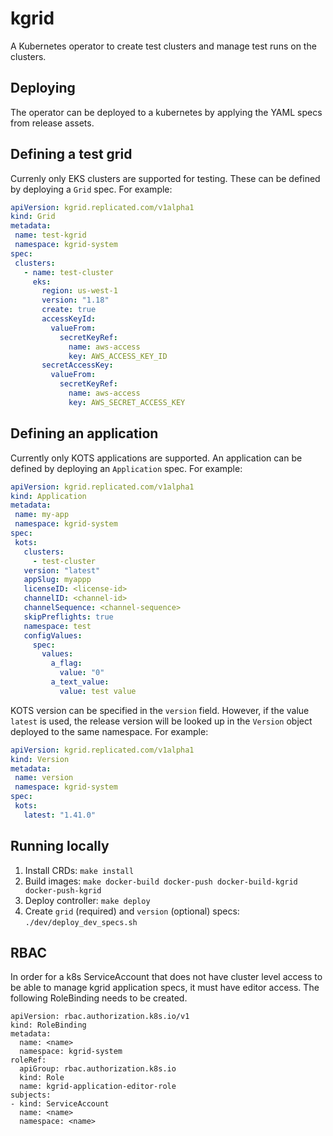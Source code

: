# kgrid

A Kubernetes operator to create test clusters and manage test runs on the clusters.

## Deploying

The operator can be deployed to a kubernetes by applying the YAML specs from release assets.

## Defining a test grid

Currenly only EKS clusters are supported for testing.  These can be defined by deploying a `Grid` spec.  For example:

```yaml
apiVersion: kgrid.replicated.com/v1alpha1
kind: Grid
metadata:
 name: test-kgrid
 namespace: kgrid-system
spec:
 clusters:
   - name: test-cluster
     eks:
       region: us-west-1
       version: "1.18"
       create: true
       accessKeyId:
         valueFrom:
           secretKeyRef:
             name: aws-access
             key: AWS_ACCESS_KEY_ID
       secretAccessKey:
         valueFrom:
           secretKeyRef:
             name: aws-access
             key: AWS_SECRET_ACCESS_KEY
```

## Defining an application

Currently only KOTS applications are supported.  An application can be defined by deploying an `Application` spec.  For example:

```yaml
apiVersion: kgrid.replicated.com/v1alpha1
kind: Application
metadata:
 name: my-app
 namespace: kgrid-system
spec:
 kots:
   clusters:
     - test-cluster
   version: "latest"
   appSlug: myappp
   licenseID: <license-id>
   channelID: <channel-id>
   channelSequence: <channel-sequence>
   skipPreflights: true
   namespace: test
   configValues:
     spec:
       values:
         a_flag:
           value: "0"
         a_text_value:
           value: test value
```

KOTS version can be specified in the `version` field.  However, if the value `latest` is used, the release version will be looked up in the `Version` object deployed to the same namespace.  For example:

```yaml
apiVersion: kgrid.replicated.com/v1alpha1
kind: Version
metadata:
 name: version
 namespace: kgrid-system
spec:
 kots:
   latest: "1.41.0"
```

## Running locally

1. Install CRDs: `make install`
1. Build images: `make docker-build docker-push docker-build-kgrid docker-push-kgrid`
1. Deploy controller: `make deploy`
1. Create `grid` (required) and `version` (optional) specs: `./dev/deploy_dev_specs.sh`

## RBAC

In order for a k8s ServiceAccount that does not have cluster level access to be able to manage kgrid application specs, it must have editor access.  The following RoleBinding needs to be created.

```
apiVersion: rbac.authorization.k8s.io/v1
kind: RoleBinding
metadata:
  name: <name>
  namespace: kgrid-system
roleRef:
  apiGroup: rbac.authorization.k8s.io
  kind: Role
  name: kgrid-application-editor-role
subjects:
- kind: ServiceAccount
  name: <name>
  namespace: <name>
```